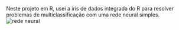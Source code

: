 Neste  projeto em R,  usei a íris de dados integrada do R para resolver problemas de multiclassificação com uma rede neural simples. 
![rede neural](https://github.com/user-attachments/assets/4bf42122-47e2-4ae8-beb0-e9a442d37404)
